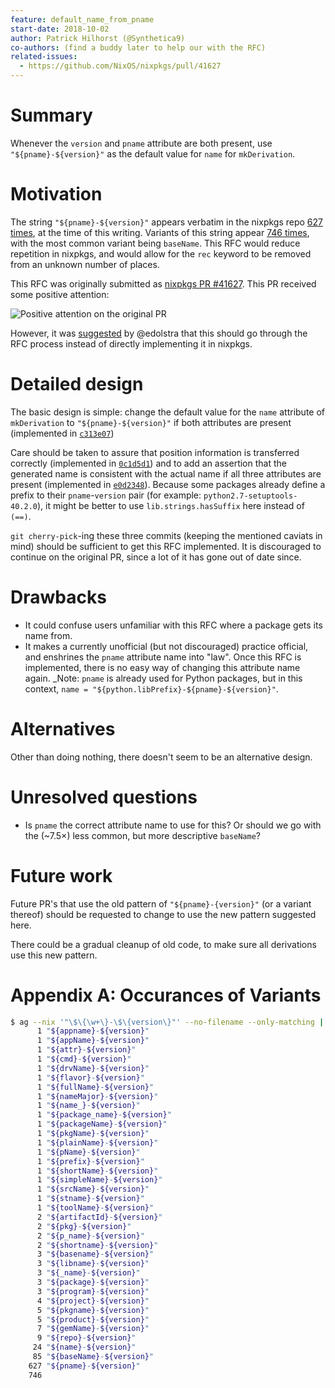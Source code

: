 ```yaml
---
feature: default_name_from_pname
start-date: 2018-10-02
author: Patrick Hilhorst (@Synthetica9)
co-authors: (find a buddy later to help our with the RFC)
related-issues:
  - https://github.com/NixOS/nixpkgs/pull/41627
---
```


# Summary
[summary]: #summary

Whenever the `version` and `pname` attribute are both present, use
`"${pname}-${version}"` as the default value for `name` for `mkDerivation`.

# Motivation
[motivation]: #motivation

The string `"${pname}-${version}"` appears verbatim in the nixpkgs repo [627
times](appendixA), at the time of this writing. Variants of this string appear
[746 times][appendixA], with the most common variant being `baseName`. This RFC
would reduce repetition in nixpkgs, and would allow for the `rec` keyword to be
removed from an unknown number of places.

This RFC was originally submitted as [nixpkgs PR #41627][originalPR]. This PR
received some positive attention:

![Positive attention on the original PR][Upvotes]

However, it was [suggested][useRFC] by @edolstra that this should go through the
RFC process instead of directly implementing it in nixpkgs.

# Detailed design
[design]: #detailed-design

The basic design is simple: change the default value for the `name` attribute of
`mkDerivation` to `"${pname}-${version}"` if both attributes are present
(implemented in [`c313e07`][basicChange])

Care should be taken to assure that position information is transferred
correctly (implemented in [`0c1d5d1`][positionInfo]) and to add an assertion
that the generated name is consistent with the actual name if all three
attributes are present (implemented in [`e0d2348`][checkConsistent]). Because
some packages already define a prefix to their `pname`-`version` pair (for
example: `python2.7-setuptools-40.2.0`), it might be better to use
`lib.strings.hasSuffix` here instead of `(==)`.

`git cherry-pick`-ing these three commits (keeping the mentioned caviats in
mind) should be sufficient to get this RFC implemented. It is discouraged to
continue on the original PR, since a lot of it has gone out of date since.

# Drawbacks
[drawbacks]: #drawbacks

  * It could confuse users unfamiliar with this RFC where a package gets its
    name from.
  * It makes a currently unofficial (but not discouraged) practice official,
    and enshrines the `pname` attribute name into "law". Once this RFC is
    implemented, there is no easy way of changing this attribute name again.
    _Note: `pname` is already used for Python packages, but in this context,
    `name = "${python.libPrefix}-${pname}-${version}"`.

# Alternatives
[alternatives]: #alternatives

Other than doing nothing, there doesn't seem to be an alternative design.

# Unresolved questions
[unresolved]: #unresolved-questions

* Is `pname` the correct attribute name to use for this? Or should we go with
  the (~7.5×) less common, but more descriptive `baseName`?

# Future work
[future]: #future-work

Future PR's that use the old pattern of `"${pname}-{version}"` (or a variant
thereof) should be requested to change to use the new pattern suggested here.

There could be a gradual cleanup of old code, to make sure all derivations use
this new pattern.

# Appendix A: Occurances of Variants
[appendixA]: #appendix-A

```sh     
$ ag --nix '"\$\{\w+\}-\$\{version\}"' --no-filename --only-matching | sort | uniq --count | sort --numeric-sort
      1 "${appname}-${version}"
      1 "${appName}-${version}"
      1 "${attr}-${version}"
      1 "${cmd}-${version}"
      1 "${drvName}-${version}"
      1 "${flavor}-${version}"
      1 "${fullName}-${version}"
      1 "${nameMajor}-${version}"
      1 "${name_}-${version}"
      1 "${package_name}-${version}"
      1 "${packageName}-${version}"
      1 "${pkgName}-${version}"
      1 "${plainName}-${version}"
      1 "${pName}-${version}"
      1 "${prefix}-${version}"
      1 "${shortName}-${version}"
      1 "${simpleName}-${version}"
      1 "${srcName}-${version}"
      1 "${stname}-${version}"
      1 "${toolName}-${version}"
      2 "${artifactId}-${version}"
      2 "${pkg}-${version}"
      2 "${p_name}-${version}"
      2 "${shortname}-${version}"
      3 "${basename}-${version}"
      3 "${libname}-${version}"
      3 "${_name}-${version}"
      3 "${package}-${version}"
      3 "${program}-${version}"
      4 "${project}-${version}"
      5 "${pkgname}-${version}"
      5 "${product}-${version}"
      7 "${gemName}-${version}"
      9 "${repo}-${version}"
     24 "${name}-${version}"
     85 "${baseName}-${version}"
    627 "${pname}-${version}"
    746
```

<!-- Links used in the RFC: -->

[originalPR]:      https://github.com/NixOS/nixpkgs/pull/41627
[upvotes]:         https://i.imgur.com/vosd6YG.png
[useRFC]:          https://github.com/NixOS/nixpkgs/pull/41627#issuecomment-395750781

[basicChange]:     https://github.com/NixOS/nixpkgs/pull/41627/commits/c313e07
[positionInfo]:    https://github.com/NixOS/nixpkgs/pull/41627/commits/0c1d5d1
[checkConsistent]: https://github.com/NixOS/nixpkgs/pull/41627/commits/e0d2348
